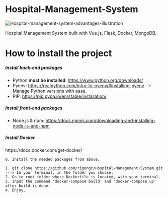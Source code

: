 # Hospital-Management-System
![Hospital-management-system-advantages-illustration](https://user-images.githubusercontent.com/23038350/121606081-cf0d9b00-ca4d-11eb-917e-e157720692b2.jpg)

Hospital Management System built with Vue.js, Flask, Docker, MongoDB.





<h1> How to install the project </h1>



<h5> Install back-end packages</h5>

- Python **must be installed**: https://www.python.org/downloads/
- Pyenv: https://realpython.com/intro-to-pyenv/#installing-pyenv  --> Manage Python versions with ease.
- PIP:  https://pip.pypa.io/en/stable/installation/



<h5> Install front-end packages </h5>

- Node.js & npm: https://docs.npmjs.com/downloading-and-installing-node-js-and-npm


<h5> Install Docker </h5>
https://docs.docker.com/get-docker/





```vue
0. Install the needed packages from above.

1. git clone https://github.com/rigongr/Hospital-Management-System.git   ---> In your terminal, in the folder you choose.
2. Go to root folder where Dockerfile is located, with your terminal.
3. Input the command 'docker-compose build' and 'docker-compose up' after build is done.
4. Enjoy.
```

